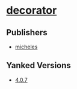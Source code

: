# [decorator](https://pypi.org/project/decorator)



## Publishers
- [micheles](https://pypi.org/user/micheles)


## Yanked Versions
- [4.0.7](https://pypi.org/project/decorator/4.0.7)
 